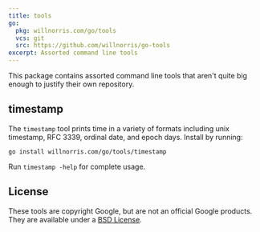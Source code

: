 ```yaml
---
title: tools
go:
  pkg: willnorris.com/go/tools
  vcs: git
  src: https://github.com/willnorris/go-tools
excerpt: Assorted command line tools
---
```

This package contains assorted command line tools that aren't quite big
enough to justify their own repository.

## timestamp ##

The `timestamp` tool prints time in a variety of formats including unix
timestamp, RFC 3339, ordinal date, and epoch days.  Install by running:

    go install willnorris.com/go/tools/timestamp

Run `timestamp -help` for complete usage.

## License ##

These tools are copyright Google, but are not an official Google products.
They are available under a [BSD License][].

[BSD License]: https://github.com/willnorris/go-tools/blob/master/LICENSE
